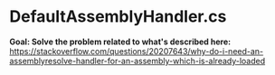 # DefaultAssemblyHandler.cs

**Goal: Solve the problem related to what's described here:**  
https://stackoverflow.com/questions/20207643/why-do-i-need-an-assemblyresolve-handler-for-an-assembly-which-is-already-loaded
